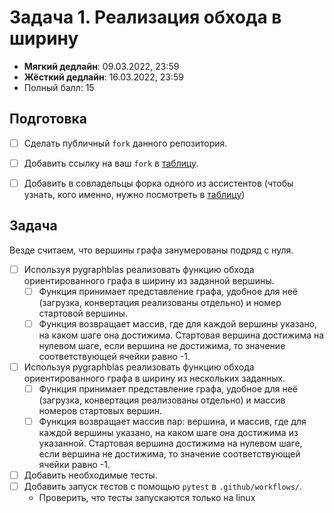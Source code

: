 # Задача 1. Реализация обхода в ширину

* **Мягкий дедлайн**: 09.03.2022, 23:59
* **Жёсткий дедлайн**: 16.03.2022, 23:59
* Полный балл: 15

## Подготовка
- [ ] Сделать публичный `fork` данного репозитория.
- [ ] Добавить ссылку на ваш `fork` в [таблицу](https://docs.google.com/spreadsheets/d/18DhYG5CuOrN4A5b5N7-mEDfDkc-7BuXF3Qsu6HD-lks/edit?usp=sharing).
- [ ] Добавить в совладельцы форка одного из ассистентов (чтобы узнать, кого именно, нужно посмотреть в [таблицу](https://docs.google.com/spreadsheets/d/18DhYG5CuOrN4A5b5N7-mEDfDkc-7BuXF3Qsu6HD-lks/edit?usp=sharing))


## Задача

Везде считаем, что вершины графа занумерованы подряд с нуля.

- [ ] Используя pygraphblas реализовать функцию обхода ориентированного графа в ширину из заданной вершины.
  - [ ] Функция принимает представление графа, удобное для неё (загрузка, конвертация реализованы отдельно) и номер стартовой вершины.
  - [ ] Функция возвращает массив, где для каждой вершины указано, на каком шаге она достижима. Стартовая вершина достижима на нулевом шаге, если вершина не достижима, то значение соответствующей ячейки равно -1.
- [ ] Используя pygraphblas реализовать функцию обхода ориентированного графа в ширину из нескольких заданных.
  - [ ] Функция принимает представление графа, удобное для неё (загрузка, конвертация реализованы отдельно) и массив номеров стартовых вершин.
  - [ ] Функция возвращает массив пар: вершина, и массив, где для каждой вершины указано, на каком шаге она достижима из указанной. Стартовая вершина достижима на нулевом шаге, если вершина не достижима, то значение соответствующей ячейки равно -1.
- [ ] Добавить необходимые тесты.
- [ ] Добавить запуск тестов с помощью `pytest` в `.github/workflows/`.
    - Проверить, что тесты запускаются только на linux

